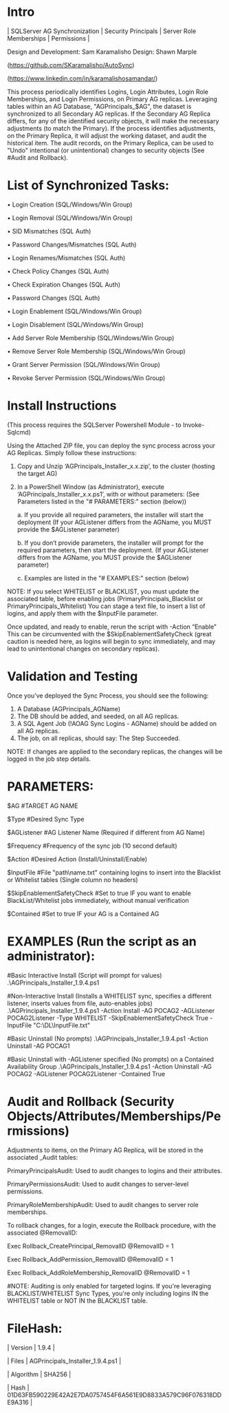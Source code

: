 # Intro 


| SQLServer AG Synchronization | Security Principals | Server Role Memberships | Permissions |
	
Design and Development: Sam Karamalisho
Design: Shawn Marple

(https://github.com/SKaramalisho/AutoSync)

(https://www.linkedin.com/in/karamalishosamandar/)



This process periodically identifies Logins, Login Attributes, Login Role Memberships, and Login Permissions, on Primary AG replicas.
Leveraging tables within an AG Database, "AGPrincipals_$AG", the dataset is synchronized to all Secondary AG replicas.
If the Secondary AG Replica differs, for any of the identified security objects, it will make the necessary adjustments (to match the Primary).
If the process identifies adjustments, on the Primary Replica, it will adjust the working dataset, and audit the historical item.
The audit records, on the Primary Replica, can be used to "Undo" intentional (or unintentional) changes to security objects (See #Audit and Rollback).


# List of Synchronized Tasks:


•	Login Creation (SQL/Windows/Win Group)

•	Login Removal (SQL/Windows/Win Group)

•	SID Mismatches (SQL Auth)

•	Password Changes/Mismatches (SQL Auth)

•	Login Renames/Mismatches (SQL Auth)

•	Check Policy Changes (SQL Auth)

•	Check Expiration Changes (SQL Auth)

•	Password Changes (SQL Auth)

•	Login Enablement (SQL/Windows/Win Group)

•	Login Disablement (SQL/Windows/Win Group)

•	Add Server Role Membership (SQL/Windows/Win Group)

•	Remove Server Role Membership (SQL/Windows/Win Group)

•	Grant Server Permission (SQL/Windows/Win Group)

•	Revoke Server Permission (SQL/Windows/Win Group)


# Install Instructions

(This process requires the SQLServer Powershell Module - to Invoke-Sqlcmd)

Using the Attached ZIP file, you can deploy the sync process across your AG Replicas.
Simply follow these instructions:

1.	Copy and Unzip ‘AGPrincipals_Installer_x.x.zip’, to the cluster (hosting the target AG)
2.	In a PowerShell Window (as Administrator), execute ‘AGPrincipals_Installer_x.x.ps1’, with or without parameters: (See Parameters listed in the "# PARAMETERS:" section (below))

	a.	If you provide all required parameters, the installer will start the deployment (If your AGListener differs from the AGName, you MUST provide the $AGListener parameter)

	b.	If you don’t provide parameters, the installer will prompt for the required parameters, then start the deployment. (If your AGListener differs from the AGName, you MUST provide the $AGListener parameter)

	c.	Examples are listed in the "# EXAMPLES:" section (below)

NOTE: If you select WHITELIST or BLACKLIST, you must update the associated table, before enabling jobs (PrimaryPrincipals_Blacklist or PrimaryPrincipals_Whitelist) You can stage a text file, to insert a list of logins, and apply them with the $InputFile parameter. 

Once updated, and ready to enable, rerun the script with -Action “Enable” This can be circumvented with the $SkipEnablementSafetyCheck (great caution is needed here, as logins will begin to sync immediately, and may lead to unintentional changes on secondary replicas).


# Validation and Testing 


Once you’ve deployed the Sync Process, you should see the following:
1)	A Database (AGPrincipals_AGName) 
2)	The DB should be added, and seeded, on all AG replicas.
3)	A SQL Agent Job (!AOAG Sync Logins - AGName) should be added on all AG replicas.
4)	The job, on all replicas, should say: The Step Succeeded.


NOTE: If changes are applied to the secondary replicas, the changes will be logged in the job step details. 


# PARAMETERS:


$AG #TARGET AG NAME
 
$Type #Desired Sync Type
 
$AGListener #AG Listener Name (Required if different from AG Name)
 
$Frequency #Frequency of the sync job (10 second default)
 
$Action #Desired Action (Install/Uninstall/Enable)
 
$InputFile #File "path\name.txt" containing logins to insert into the Blacklist or Whitelist tables (Single column no headers)
 
$SkipEnablementSafetyCheck #Set to true IF you want to enable BlackList/Whitelist jobs immediately, without manual verification

$Contained #Set to true IF your AG is a Contained AG 

# EXAMPLES (Run the script as an administrator):

#Basic Interactive Install (Script will prompt for values)
.\AGPrincipals_Installer_1.9.4.ps1

#Non-Interactive Install (Installs a WHITELIST sync, specifies a different listener, inserts values from file, auto-enables jobs)
.\AGPrincipals_Installer_1.9.4.ps1 -Action Install -AG POCAG2 -AGListener POCAG2Listener -Type WHITELIST -SkipEnablementSafetyCheck True -InputFile "C:\DL\InputFile.txt"

#Basic Uninstall (No prompts)
.\AGPrincipals_Installer_1.9.4.ps1 -Action Uninstall -AG POCAG1

#Basic Uninstall with -AGListener specified (No prompts) on a Contained Availability Group
.\AGPrincipals_Installer_1.9.4.ps1 -Action Uninstall -AG POCAG2 -AGListener POCAG2Listener -Contained True


# Audit and Rollback (Security Objects/Attributes/Memberships/Permissions)


Adjustments to items, on the Primary AG Replica, will be stored in the associated _Audit tables:

PrimaryPrincipalsAudit: Used to audit changes to logins and their attributes.

PrimaryPermissionsAudit: Used to audit changes to server-level permissions.

PrimaryRoleMembershipAudit: Used to audit changes to server role memberships.


To rollback changes, for a login, execute the Rollback procedure, with the associated @RemovalID:

Exec Rollback_CreatePrincipal_RemovalID @RemovalID = 1

Exec Rollback_AddPermission_RemovalID @RemovalID = 1

Exec Rollback_AddRoleMembership_RemovalID @RemovalID = 1


#NOTE: Auditing is only enabled for targeted logins. If you're leveraging BLACKLIST/WHITELIST Sync Types, you're only including logins IN the WHITELIST table or NOT IN the BLACKLIST table.


# FileHash:


| Version | 1.9.4 |

| Files | AGPrincipals_Installer_1.9.4.ps1 |

| Algorithm | SHA256 |

| Hash | 01D63FB590229E42A2E7DA0757454F6A561E9D8833A579C96F076318DDE9A316 |

